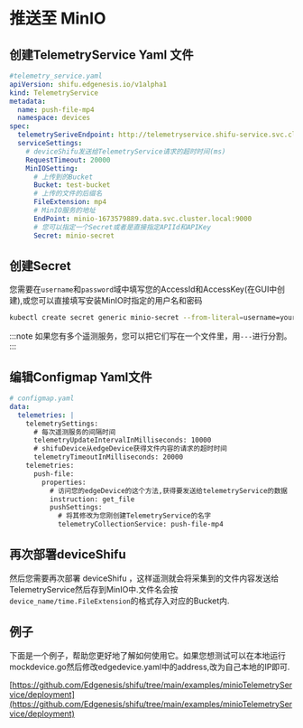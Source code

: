 # 推送至 MinIO

## 创建TelemetryService Yaml 文件
```yaml
#telemetry_service.yaml
apiVersion: shifu.edgenesis.io/v1alpha1
kind: TelemetryService
metadata:
  name: push-file-mp4
  namespace: devices
spec:
  telemetrySeriveEndpoint: http://telemetryservice.shifu-service.svc.cluster.local
  serviceSettings:
    # deviceShifu发送给TelemetryService请求的超时时间(ms)
    RequestTimeout: 20000
    MinIOSetting:
      # 上传到的Bucket
      Bucket: test-bucket
      # 上传的文件的后缀名
      FileExtension: mp4
      # MinIO服务的地址
      EndPoint: minio-1673579889.data.svc.cluster.local:9000
      # 您可以指定一个Secret或者是直接指定APIId和APIKey
      Secret: minio-secret
```

## 创建Secret

您需要在`username`和`password`域中填写您的AccessId和AccessKey(在GUI中创建),或您可以直接填写安装MinIO时指定的用户名和密码

```bash
kubectl create secret generic minio-secret --from-literal=username=your_username --from-literal=password=your_password -n devices
```

:::note
如果您有多个遥测服务，您可以把它们写在一个文件里，用`---`进行分割。
:::

## 编辑Configmap Yaml文件
```yaml
# configmap.yaml
data:
  telemetries: |
    telemetrySettings:
      # 每次遥测服务的间隔时间
      telemetryUpdateIntervalInMilliseconds: 10000
      # shifuDevice从edgeDevice获得文件内容的请求的超时时间
      telemetryTimeoutInMilliseconds: 20000
    telemetries:
      push-file:
        properties:
          # 访问您的edgeDevice的这个方法,获得要发送给telemetryService的数据
          instruction: get_file
          pushSettings:
            # 将其修改为您刚创建TelemetryService的名字
            telemetryCollectionService: push-file-mp4
```

## 再次部署deviceShifu

然后您需要再次部署 deviceShifu ，这样遥测就会将采集到的文件内容发送给TelemetryService然后存到MinIO中.文件名会按`device_name/time.FileExtension`的格式存入对应的Bucket内.

## 例子

下面是一个例子，帮助您更好地了解如何使用它。如果您想测试可以在本地运行mockdevice.go然后修改edgedevice.yaml中的address,改为自己本地的IP即可.

[https://github.com/Edgenesis/shifu/tree/main/examples/minioTelemetryService/deployment](https://github.com/Edgenesis/shifu/tree/main/examples/minioTelemetryService/deployment)
